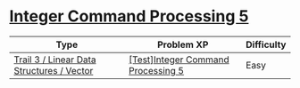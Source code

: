 # [Integer Command Processing 5](https://www.codetree.ai/trails/complete/curated-cards/test-process-numeric-commands-5)

|Type|Problem XP|Difficulty|
|---|---|---|
|[Trail 3 / Linear Data Structures / Vector](https://www.codetree.ai/trail-info/novice-high/)|[[Test]Integer Command Processing 5](https://www.codetree.ai/trails/complete/curated-cards/test-process-numeric-commands-5/)|Easy|

